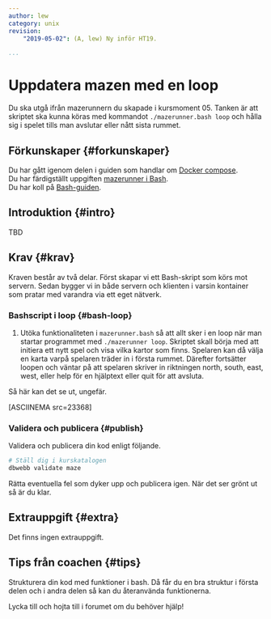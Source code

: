 ```yaml
---
author: lew
category: unix
revision:
    "2019-05-02": (A, lew) Ny inför HT19.

...
```

Uppdatera mazen med en loop
==================================

Du ska utgå ifrån mazerunnern du skapade i kursmoment 05. Tanken är att skriptet ska kunna köras med kommandot `./mazerunner.bash loop` och hålla sig i spelet tills man avslutar eller nått sista rummet.

<!--more-->



Förkunskaper {#forkunskaper}
-----------------------

Du har gått igenom delen i guiden som handlar om [Docker compose](guide/docker/docker-compose).  
Du har färdigställt uppgiften [mazerunner i Bash](uppgift/mazerunner-i-bash).  
Du har koll på [Bash-guiden](guide/kom-igang-med-bash).



Introduktion {#intro}
-----------------------

TBD



Krav {#krav}
-----------------------

Kraven består av två delar. Först skapar vi ett Bash-skript som körs mot servern. Sedan bygger vi in både servern och klienten i varsin kontainer som pratar med varandra via ett eget nätverk.




### Bashscript i loop {#bash-loop}

1. Utöka funktionaliteten i `mazerunner.bash` så att allt sker i en loop när man startar programmet med `./mazerunner loop`. Skriptet skall börja med att initiera ett nytt spel och visa vilka kartor som finns. Spelaren kan då välja en karta varpå spelaren träder in i första rummet. Därefter fortsätter loopen och väntar på att spelaren skriver in riktningen north, south, east, west, eller help för en hjälptext eller quit för att avsluta.

Så här kan det se ut, ungefär.

[ASCIINEMA src=23368]


<!--
###Lös mazen {#solution}

1. Utöka funktionaliteten i `mazerunner.bash` så att den automatiskt går igenom mazen på ett effektivt sätt som leder till sista rummet. Du startar detta genom att ange `./mazerunner solve`.



###Buggfix {#bugg}

1. Det finns en felrapport på maze-servern, [issue 8](https://github.com/dbwebb-se/linux/issues/8), som behöver lagas. Gör först ett testfall `issue.bash` som återskapar och påvisar felet. Laga sedan felet i din maze server.

-->



### Validera och publicera {#publish}

Validera och publicera din kod enligt följande.

```bash
# Ställ dig i kurskatalogen
dbwebb validate maze
```

Rätta eventuella fel som dyker upp och publicera igen. När det ser grönt ut så är du klar.



Extrauppgift {#extra}
-----------------------

Det finns ingen extrauppgift.



Tips från coachen {#tips}
-----------------------

Strukturera din kod med funktioner i bash. Då får du en bra struktur i första delen och i andra delen så kan du återanvända funktionerna.

Lycka till och hojta till i forumet om du behöver hjälp!
